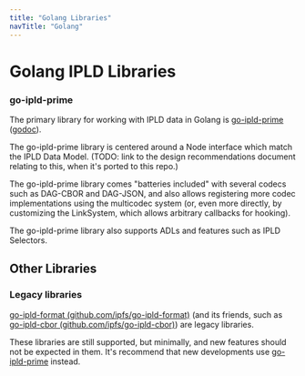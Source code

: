 ```yaml
---
title: "Golang Libraries"
navTitle: "Golang"
---
```


Golang IPLD Libraries
=====================

### go-ipld-prime

The primary library for working with IPLD data in Golang is [go-ipld-prime](https://github.com/ipld/go-ipld-prime)
([godoc](https://pkg.go.dev/github.com/ipld/go-ipld-prime)).

The go-ipld-prime library is centered around a Node interface which match the IPLD Data Model.
(TODO: link to the design recommendations document relating to this, when it's ported to this repo.)

The go-ipld-prime library comes "batteries included" with several codecs such as DAG-CBOR and DAG-JSON,
and also allows registering more codec implementations using the multicodec system
(or, even more directly, by customizing the LinkSystem, which allows arbitrary callbacks for hooking).

The go-ipld-prime library also supports ADLs and features such as IPLD Selectors.

Other Libraries
---------------

### Legacy libraries

[go-ipld-format (github.com/ipfs/go-ipld-format)](https://github.com/ipfs/go-ipld-format/)
(and its friends, such as [go-ipld-cbor (github.com/ipfs/go-ipld-cbor)](https://github.com/ipfs/go-ipld-cbor/))
are legacy libraries.

These libraries are still supported, but minimally, and new features should not be expected in them.
It's recommend that new developments use [go-ipld-prime](#go-ipld-prime) instead.
